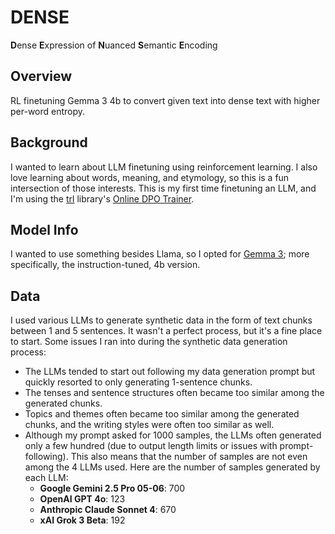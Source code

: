 # DENSE
**D**ense **E**xpression of **N**uanced **S**emantic **E**ncoding

## Overview
RL finetuning Gemma 3 4b to convert given text into dense text with higher per-word entropy.

## Background
I wanted to learn about LLM finetuning using reinforcement learning. I also love learning about words, meaning, and etymology, so this is a fun intersection of those interests. This is my first time finetuning an LLM, and I'm using the [trl](https://github.com/huggingface/trl) library's [Online DPO Trainer](https://huggingface.co/docs/trl/main/en/online_dpo_trainer).

## Model Info
I wanted to use something besides Llama, so I opted for [Gemma 3](https://huggingface.co/google/gemma-3-4b-it); more specifically, the instruction-tuned, 4b version.

## Data
I used various LLMs to generate synthetic data in the form of text chunks between 1 and 5 sentences. It wasn't a perfect process, but it's a fine place to start. Some issues I ran into during the synthetic data generation process:
- The LLMs tended to start out following my data generation prompt but quickly resorted to only generating 1-sentence chunks.
- The tenses and sentence structures often became too similar among the generated chunks.
- Topics and themes often became too similar among the generated chunks, and the writing styles were often too similar as well.
- Although my prompt asked for 1000 samples, the LLMs often generated only a few hundred (due to output length limits or issues with prompt-following). This also means that the number of samples are not even among the 4 LLMs used. Here are the number of samples generated by each LLM:
    - **Google Gemini 2.5 Pro 05-06**: 700
    - **OpenAI GPT 4o**: 123
    - **Anthropic Claude Sonnet 4**: 670
    - **xAI Grok 3 Beta**: 192

